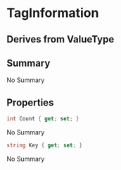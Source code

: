 # TagInformation

## Derives from ValueType

## Summary

No Summary
## Properties

```c#
int Count { get; set; } 
```
No Summary
```c#
string Key { get; set; } 
```
No Summary
